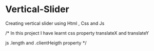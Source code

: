# Vertical-Slider
Creating vertical slider using Html , Css and Js

/* In this project I have learnt css property translateX and translateY 

js .length  and  .clientHeigth property
*/ 